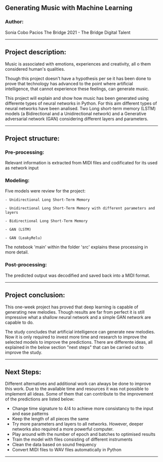## **Generating Music with Machine Learning**

### **Author:**
Sonia Cobo Pacios
The Bridge 2021 - The Bridge Digital Talent


---------

## **Project description:**

Music is associated with emotions, experiences and creativity, all o them considered human's qualities. 

Though this project doesn't have a hypothesis per se it has been done to prove that technology has advanced to the point where artificial intelligence, that cannot experience these feelings, can generate music.

This project will explain and show how music has been generated using differente types of neural networks in Python. For this aim different types of neural networks have been analised. Two Long short-term memory (LSTM) models (a Bidirectional and a Unidirectional network) and a Generative adversarial network (GAN) considering different layers and parameters.


---------


## **Project structure:**

### Pre-processing: 
Relevant information is extracted from MIDI files and codificated for its used as network input

### Modeling:
Five models were review for the project:

    - Unidirectional Long Short-Term Memory
    
    - Unidirectional Long Short-Term Memory with different parameters and layers
    
    - Bidirectional Long Short-Term Memory
    
    - GAN (LSTM)
    
    - GAN (LeakyRelu)

The notebook 'main' within the folder 'src' explains these processing in more detail.

### Post-processing:
The predicted output was decodified and saved back into a MIDI format.


---------


## **Project conclusion:**

This one-week project has proved that deep learning is capable of generating new melodies. Though results are far from perfect it is still impressive what a shallow neural network and a simple GAN network are capable to do. 

The study concludes that artificial intelligence can generate new melodies. Now it is only required to invest more time and research to improve the selected models to improve the predictions. There are differente ideas, all explained in the below section "next steps" that can be carried out to improve the study. 


---------


## **Next Steps:**

Different alternatives and additional work can always be done to improve this work. Due to the available time and resources it was not possible to implement all ideas. Some of them that can contribute to the improvement of the predictions are listed below:

- Change time signature to 4/4 to achieve more consistancy to the input and ease patterns
- Keep the length of all pieces the same
- Try more parameters and layers to all networks. However, deeper networks also required a more powerful computer.
- Play around with the number of epoch and batches to optimised results
- Train the model with files consisting of different instruments
- Clean the data based on sound frequency
- Convert MIDI files to WAV files automatically in Python


---------

